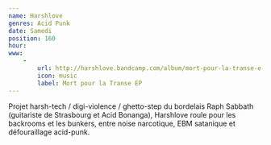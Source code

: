 ```yaml
---
name: Harshlove
genres: Acid Punk
date: Samedi
position: 160
hour:
www:
    -
        url: http://harshlove.bandcamp.com/album/mort-pour-la-transe-e-p
        icon: music
        label: Mort pour la Transe EP
---
```

Projet harsh-tech / digi-violence / ghetto-step du bordelais Raph Sabbath (guitariste de Strasbourg et Acid Bonanga), Harshlove roule pour les backrooms et les bunkers, entre noise narcotique, EBM satanique et défouraillage acid-punk.
